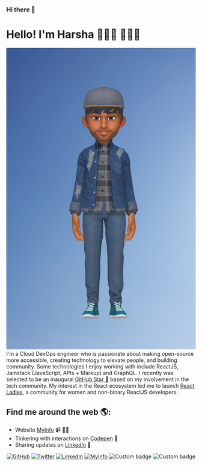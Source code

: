 ### Hi there 👋

<!--
**harshagv/harshagv** is a ✨ _special_ ✨ repository because its `README.md` (this file) appears on your GitHub profile.

Here are some ideas to get you started:

- 🔭 I’m currently working on ...
- 🌱 I’m currently learning ...
- 👯 I’m looking to collaborate on ...
- 🤔 I’m looking for help with ...
- 💬 Ask me about ...
- 📫 How to reach me: ...
- 😄 Pronouns: ...
- ⚡ Fun fact: ...
-->


# Hello! I'm Harsha 👋👋🏾 👨🏾‍💻

<img src="https://github.com/harshagv/harshagv/blob/master/20200407_153146.jpg" alt="banner that says Harsha - cloud devops engineer, content creator and community organizer alongside a cartoon illustration of Harsha">
I'm a Cloud DevOps engineer who is passionate about making open-source more accessible, creating technology to elevate people, and building community. Some technologies I enjoy working with include ReactJS, Jamstack (JavaScript, APIs + Markup) and GraphQL. I recently was selected to be an inaugural <a href="https://stars.github.com/">GitHub Star 🌟</a> based on my involvement in the tech community.  My interest in the React ecosystem led me to launch <a href="https://www.meetup.com/React-Ladies/">React Ladies</a>, a community for women and non-binary ReactJS developers.


## Find me around the web 🌎:
- Website <a href="https://harshagv.wixsite.com/myinfo">MyInfo</a> 📹 ✍🏾
- Tinkering with interactions on <a href="https://codepen.io/m0nica"> Codepen</a> 🏓
- Sharing updates on <a href="https://www.linkedin.com/in/monicampowell/">LinkedIn</a> 💼


<p align="center">
	<a href="https://github.com/harshagv"><img src="https://img.shields.io/github/followers/harshagv.svg?label=GitHub&style=social" alt="GitHub"></a>
	<a href="https://twitter.com/harsha_gv"><img src="https://img.shields.io/twitter/follow/harsha_gv?label=Twitter&style=social" alt="Twitter"></a>
	<a href="https://www.linkedin.com/in/harshagv"><img src="https://img.shields.io/badge/LinkedIn--_.svg?style=social&logo=linkedin" alt="LinkedIn"></a>
	<a href="https://harshagv.wixsite.com/myinfo"><img src="https://static.parastorage.com/unpkg/@wix/marketing-header-and-footer@1.0.2268/dist/statics/assets/wixLogo.svg?style=social&logo=MyInfo" alt="MyInfo"></a>
	<img alt="Custom badge" src="https://img.shields.io/endpoint?style=flat-square&url=https%3A%2F%2Fstatic.parastorage.com%2Funpkg%2F%40wix%2Fmarketing-header-and-footer%401.0.2268%2Fdist%2Fstatics%2Fassets%2FwixLogo.svg">
	<img alt="Custom badge" src="https://img.shields.io/endpoint?style=social&url=https%3A%2F%2Fimg.shields.io%2Fbadge%2FLinkedIn--_.svg">
</p>
